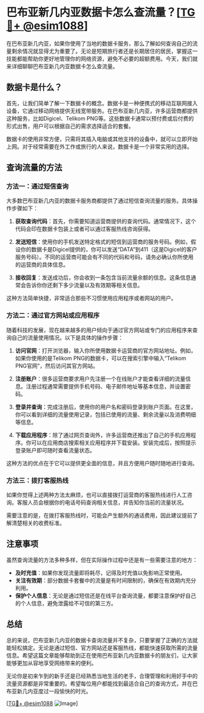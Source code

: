 # 巴布亚新几内亚数据卡怎么查流量？[[TG💪+ @esim1088](https://t.me/s/esim1088)]

在巴布亚新几内亚，如果你使用了当地的数据卡服务，那么了解如何查询自己的流量剩余情况就显得尤为重要了。无论是短期旅行者还是长期居住的居民，掌握这一技能都能帮助你更好地管理你的网络资源，避免不必要的超额费用。今天，我们就来详细聊聊巴布亚新几内亚数据卡怎么查流量。

## 数据卡是什么？

首先，让我们简单了解一下数据卡的概念。数据卡是一种便携式的移动互联网接入设备，它通过移动网络提供无线宽带服务。在巴布亚新几内亚，许多运营商都提供这种服务，比如Digicel、Telikom PNG等。这些数据卡通常以预付费或后付费的形式出售，用户可以根据自己的需求选择适合的套餐。

数据卡的使用非常方便，只需将其插入电脑或其他支持的设备中，就可以立即开始上网。对于经常需要在外工作或旅行的人来说，数据卡是一个非常实用的选择。

## 查询流量的方法

### 方法一：通过短信查询

大多数巴布亚新几内亚的数据卡服务商都提供了通过短信查询流量的服务。具体操作步骤如下：

1. **获取查询代码**：首先，你需要知道运营商提供的查询代码。通常情况下，这个代码会印在数据卡包装上或者可以通过客服热线咨询获得。
   
2. **发送短信**：使用你的手机发送特定格式的短信到运营商的服务号码。例如，假设你的数据卡是Digicel提供的，你可以发送“DATA”到411（这是Digicel的客户服务号码）。不同的运营商可能会有不同的代码和号码，请务必确认你所使用的运营商的具体信息。

3. **接收回复**：发送成功后，你会收到一条包含当前流量余额的信息。这条信息通常会告诉你你还剩下多少流量以及有效期等相关信息。

这种方法简单快捷，非常适合那些不习惯使用应用程序或者网站的用户。

### 方法二：通过官方网站或应用程序

随着科技的发展，现在越来越多的用户倾向于通过官方网站或专门的应用程序来查询自己的流量使用情况。以下是具体的操作步骤：

1. **访问官网**：打开浏览器，输入你所使用数据卡运营商的官方网站地址。例如，如果你使用的是Telikom PNG的数据卡，可以在搜索引擎中输入“Telikom PNG官网”，然后访问其官方网站。

2. **注册账户**：很多运营商要求用户先注册一个在线账户才能查看详细的流量信息。注册过程通常需要提供手机号码、电子邮件地址等基本信息，并设置密码。

3. **登录并查询**：完成注册后，使用你的用户名和密码登录到账户页面。在这里，你可以看到详细的流量使用记录，包括已使用的流量、剩余流量以及消费明细等信息。

4. **下载应用程序**：除了通过网页查询外，许多运营商还推出了自己的手机应用程序。你可以在应用商店搜索相关应用程序并下载安装。安装完成后，按照提示登录账户即可随时查看流量状态。

这种方法的优点在于它可以提供更全面的信息，并且方便用户随时随地进行查询。

### 方法三：拨打客服热线

如果你觉得上述两种方法太麻烦，也可以直接拨打运营商的客服热线进行人工咨询。客服人员会根据你的电话号码查询相关信息，并告知你当前的流量状况。

需要注意的是，在拨打客服热线时，可能会产生额外的通话费用，因此建议提前了解清楚相关的收费标准。

## 注意事项

虽然查询流量的方法多种多样，但在实际操作过程中还是有一些需要注意的地方：

- **及时充值**：如果你发现流量即将耗尽，记得及时充值以免影响正常使用。
- **关注有效期**：部分数据卡套餐中的流量是有时间限制的，确保在有效期内充分利用。
- **保护个人信息**：无论是通过短信还是在线平台查询流量，都要注意保护好自己的个人信息，避免泄露给不可信的第三方。

## 总结

总的来说，巴布亚新几内亚的数据卡查询流量并不复杂，只要掌握了正确的方法就能轻松搞定。无论是通过短信、官方网站还是客服热线，都能快速获取所需的流量信息。希望这篇文章能够帮助到正在使用巴布亚新几内亚数据卡的朋友们，让大家能够更加从容地享受网络带来的便利。

无论你是初来乍到的新手还是已经熟悉当地生活的老手，合理管理和利用好手中的流量资源都是非常重要的。希望每位用户都能找到最适合自己的查询方式，并在巴布亚新几内亚度过一段愉快的时光。

[[TG💪+ @esim1088](https://t.me/s/esim1088) ![Image](https://i.postimg.cc/4NQfJmqS/Snipaste-2025-05-13-00-14-12.png)]
